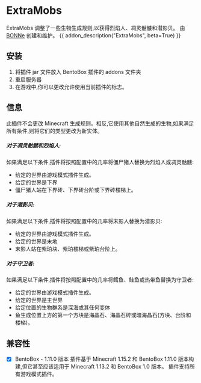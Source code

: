 # ExtraMobs
ExtraMobs 调整了一些生物生成规则,以获得烈焰人、凋灵骷髅和潜影贝。
由 [BONNe](https://github.com/BONNe) 创建和维护。
{{ addon_description("ExtraMobs", beta=True) }}
## 安装
1. 将插件 jar 文件放入 BentoBox 插件的 addons 文件夹
2. 重启服务器
3. 在游戏中,你可以更改允许使用当前插件的标志。
## 信息
此插件不会更改 Minecraft 生成规则。相反,它使用其他自然生成的生物,如果满足所有条件,则将它们的类型更改为新实体。
##### 对于凋灵骷髅和烈焰人:
如果满足以下条件,插件将按照配置中的几率将僵尸猪人替换为烈焰人或凋灵骷髅:
- 给定的世界由游戏模式插件生成。
- 给定的世界是下界
- 僵尸猪人站在下界砖、下界砖台阶或下界砖楼梯上。
##### 对于潜影贝:
如果满足以下条件,插件将按照配置中的几率将末影人替换为潜影贝:
- 给定的世界由游戏模式插件生成。
- 给定的世界是末地
- 末影人站在紫珀块、紫珀楼梯或紫珀台阶上。
##### 对于守卫者:
如果满足以下条件,插件将按照配置中的几率将鳕鱼、鲑鱼或热带鱼替换为守卫者:
- 给定的世界由游戏模式插件生成。
- 给定的世界是主世界
- 给定位置的生物群系是深海或其任何变体
- 鱼生成位置上方的第一个方块是海晶石、海晶石砖或暗海晶石(方块、台阶和楼梯)。
## 兼容性
- [x] BentoBox - 1.11.0 版本
插件基于 Minecraft 1.15.2 和 BentoBox 1.11.0 版本构建,但它甚至应该适用于 Minecraft 1.13.2 和 BentoBox 1.0 版本。
插件支持所有游戏模式插件。